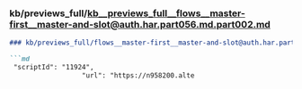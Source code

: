 ### kb/previews_full/kb__previews_full__flows__master-first__master-and-slot@auth.har.part056.md.part002.md

```md
### kb/previews_full/flows__master-first__master-and-slot@auth.har.part056.md (part 002)

```md
 "scriptId": "11924",
                  "url": "https://n958200.alte
```

```

```

